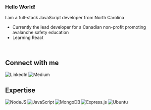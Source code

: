### Hello World!
I am a full-stack JavaScript developer from North Carolina

- Currently the lead developer for a Canadian non-profit promoting avalanche safety education
- Learning React 
<br>

## Connect with me 

[<img align="left" alt="LinkedIn" src="https://img.shields.io/badge/linkedin-%230077B5.svg?style=for-the-badge&logo=linkedin&logoColor=white"/>](https://www.linkedin.com/in/josh-oleary-a91aa7201/)

[<img align="left" alt="Medium" src="https://img.shields.io/badge/Medium-12100E?style=for-the-badge&logo=medium&logoColor=white" />](https://jdoleary91.medium.com/)

<br>

## Expertise 

<img align="left" alt="NodeJS" src="https://img.shields.io/badge/node.js-%2343853D.svg?style=for-the-badge&logo=node-dot-js&logoColor=white"/>

<img align="left" alt="JavaScript" src="https://img.shields.io/badge/javascript-%23323330.svg?style=for-the-badge&logo=javascript&logoColor=%23F7DF1E"/>

<img align="left" alt="MongoDB" src ="https://img.shields.io/badge/MongoDB-%234ea94b.svg?style=for-the-badge&logo=mongodb&logoColor=white"/>

<img align="left" alt="Express.js" src="https://img.shields.io/badge/express.js-%23404d59.svg?style=for-the-badge&logo=express&logoColor=%2361DAFB"/>

<img align="left" alt="Ubuntu" src="https://img.shields.io/badge/Ubuntu-E95420?style=for-the-badge&logo=ubuntu&logoColor=white" />

